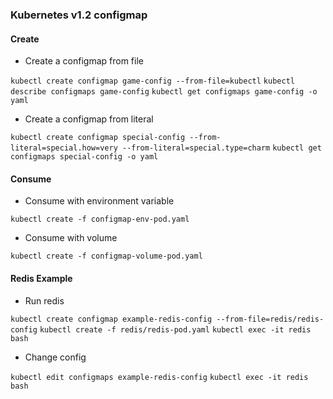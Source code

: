 ### Kubernetes v1.2 configmap

#### Create

- Create a configmap from file

`kubectl create configmap game-config --from-file=kubectl`
`kubectl describe configmaps game-config`
`kubectl get configmaps game-config -o yaml`

- Create a configmap from literal

`kubectl create configmap special-config --from-literal=special.how=very --from-literal=special.type=charm`
`kubectl get configmaps special-config -o yaml`

#### Consume

- Consume with environment variable

`kubectl create -f configmap-env-pod.yaml`

- Consume with volume

`kubectl create -f configmap-volume-pod.yaml`

#### Redis Example

- Run redis

`kubectl create configmap example-redis-config --from-file=redis/redis-config`
`kubectl create -f redis/redis-pod.yaml`
`kubectl exec -it redis bash`

- Change config

`kubectl edit configmaps example-redis-config`
`kubectl exec -it redis bash`
